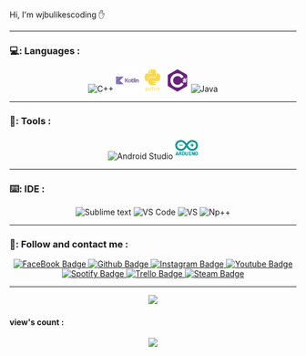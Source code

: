 
Hi, I'm wjbulikescoding ✋

---

### 💻: Languages :
<div>
  <div align="center">
  <img src="https://cdn.worldvectorlogo.com/logos/c.svg" title="C++" alt="C++" width="40" height="40"/>
  
  <img src="https://raw.githubusercontent.com/devicons/devicon/1119b9f84c0290e0f0b38982099a2bd027a48bf1/icons/kotlin/kotlin-plain-wordmark.svg" title="Kotlin" alt="Kotlin" width="40" height="40"/>
  
  <img src="https://raw.githubusercontent.com/devicons/devicon/1119b9f84c0290e0f0b38982099a2bd027a48bf1/icons/python/python-plain-wordmark.svg" title="Python" alt="Python" width="40" height="40"/>
  
  
  <img src="https://raw.githubusercontent.com/devicons/devicon/1119b9f84c0290e0f0b38982099a2bd027a48bf1/icons/csharp/csharp-plain.svg" title="C#" alt="C#" width="40" height="40"/>
  
  <img src="https://www.svgrepo.com/show/303388/java-4-logo.svg" title="Java" alt="Java" width="40" height="40"/>
</div>
<div>
 
---
### 🧰: Tools :
<div align="center">
  
  <img src="https://upload.wikimedia.org/wikipedia/commons/e/e3/Android_Studio_Icon_%282014-2019%29.svg" title="Android Studio" alt="Android Studio" width="40" height="40"/>
  
  <img src="https://raw.githubusercontent.com/devicons/devicon/1119b9f84c0290e0f0b38982099a2bd027a48bf1/icons/arduino/arduino-original-wordmark.svg" title="Arduino" alt="Arduino" width="40" height="40"/>

</div>
  
---
### ⌨️: IDE :
<div align="center">
  
  <img src="https://cdn.worldvectorlogo.com/logos/sublime-text.svg" title="Sublime text" alt="Sublime text" width="40" height="40"/>
  
  <img src="https://cdn.worldvectorlogo.com/logos/visual-studio-code-1.svg" title="VS Code" alt="VS Code" width="40" height="40"/>
  
  <img src="https://cdn.worldvectorlogo.com/logos/visual-studio-2013.svg" title="VS" alt="VS" width="40" height="40"/>
  
  <img src="https://cdn.worldvectorlogo.com/logos/notepadd-.svg" title="Np++" alt="Np++" width="40" height="40"/>
  
</div>

---
### 📱: Follow and contact me :
<div>
  
  <div id="badges" align="center">
  
  <a href="https://www.facebook.com/profile.php?id=100034407557199">
    <img src="https://img.shields.io/badge/FaceBook-blue?style=for-the-badge&logo=facebook&logoColor=white" alt="FaceBook Badge"/>
  </a>
  <a href="https://zalo.me/0332558174">
    <img src="https://img.shields.io/badge/Zalo-blue?style=for-the-badge&logo=Zalo&logoColor=white" alt="Github Badge"/>
  </a>
  <a href="https://www.instagram.com/kayle_911/">
    <img src="https://img.shields.io/badge/Instagram-rainbow?style=for-the-badge&logo=instagram&logoColor=white" alt="Instagram Badge"/>
  </a>
  <a href="https://www.youtube.com/channel/UCRgUlpqUC72yH0aE3HgrD8Q/featured">
    <img src="https://img.shields.io/badge/YouTube-red?style=for-the-badge&logo=youtube&logoColor=white" alt="Youtube Badge"/>
  </a>
</div>

<div id="badges" align="center">
  <a href="https://open.spotify.com/user/317kafuqbev46sq43z2u3zjjbpym?si=12b3f867de3a4744">
    <img src="https://img.shields.io/badge/Spotify-rgb=1321890?style=for-the-badge&logo=spotify&logoColor=white" alt="Spotify Badge"/>
  </a>
  <a href="https://trello.com/voquangvu09112006/boards">
    <img src="https://img.shields.io/badge/Trello-darkblue?style=for-the-badge&logo=trello&logoColor=white" alt="Trello Badge"/>
  </a>
  <a href="https://steamcommunity.com/profiles/76561199213454484/">
    <img src="https://img.shields.io/badge/Steam-gray?style=for-the-badge&logo=steam&logoColor=white" alt="Steam Badge"/>
  </a>

</div>
  
<div>

---
<div id="header" align="center">
  <img src="https://media4.giphy.com/media/xT9IgzoKnwFNmISR8I/giphy.gif?cid=790b761123be2b5846e1cecda336441102920292e25a258d&rid=giphy.gif&ct=g" width="500"/>
</div>
  
<div>
<h4> view's count :  <h4>
<div align="center">

![](https://komarev.com/ghpvc/?username=wjbulikescoding&style=plastic&color=brightgreen)
<div>
<div>
